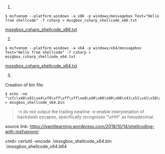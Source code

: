 1.
```
$ msfvenom --platform windows -a x86 -p windows/messagebox Text="Hello from shellcode" -f csharp > mssgbox_csharp_shellcode_x86.txt
```
[mssgbox_csharp_shellcode_x86.txt](https://github.com/reveng007/Executable_Files/blob/main/dotNETbinaries/mssgbox_csharp_shellcode_x86.txt)

2.
```
$ msfvenom --platform windows -a x64 -p windows/x64/messagebox Text="Hello from shellcode" -f csharp > mssgbox_csharp_shellcode_x64.txt
```
[mssgbox_csharp_shellcode_x64.txt](https://github.com/reveng007/Executable_Files/blob/main/dotNETbinaries/mssgbox_csharp_shellcode_x64.txt)

3.
Creation of bin file:
```
$ echo -ne "\xfc\x48\x81\xe4\xf0\xff\xff\xff\xe8\xd0\x00\x00\x00\x41\x51\x41\x50\x52\x51\x56\x48\x31\xd2\x65\x48\x8b\x52\x60\x3e\x48\x8b\x52\x18\x3e\x48\x8b\x52\x20\x3e\x48\x8b\x72\x50\x3e\x48\x0f\xb7\x4a\x4a\x4d\x31\xc9\x48\x31\xc0\xac\x3c\x61\x7c\x02\x2c\x20\x41\xc1\xc9\x0d\x41\x01\xc1\xe2\xed\x52\x41\x51\x3e\x48\x8b\x52\x20\x3e\x8b\x42\x3c\x48\x01\xd0\x3e\x8b\x80\x88\x00\x00\x00\x48\x85\xc0\x74\x6f\x48\x01\xd0\x50\x3e\x8b\x48\x18\x3e\x44\x8b\x40\x20\x49\x01\xd0\xe3\x5c\x48\xff\xc9\x3e\x41\x8b\x34\x88\x48\x01\xd6\x4d\x31\xc9\x48\x31\xc0\xac\x41\xc1\xc9\x0d\x41\x01\xc1\x38\xe0\x75\xf1\x3e\x4c\x03\x4c\x24\x08\x45\x39\xd1\x75\xd6\x58\x3e\x44\x8b\x40\x24\x49\x01\xd0\x66\x3e\x41\x8b\x0c\x48\x3e\x44\x8b\x40\x1c\x49\x01\xd0\x3e\x41\x8b\x04\x88\x48\x01\xd0\x41\x58\x41\x58\x5e\x59\x5a\x41\x58\x41\x59\x41\x5a\x48\x83\xec\x20\x41\x52\xff\xe0\x58\x41\x59\x5a\x3e\x48\x8b\x12\xe9\x49\xff\xff\xff\x5d\x49\xc7\xc1\x00\x00\x00\x00\x3e\x48\x8d\x95\xfe\x00\x00\x00\x3e\x4c\x8d\x85\x13\x01\x00\x00\x48\x31\xc9\x41\xba\x45\x83\x56\x07\xff\xd5\x48\x31\xc9\x41\xba\xf0\xb5\xa2\x56\xff\xd5\x48\x65\x6c\x6c\x6f\x20\x66\x72\x6f\x6d\x20\x73\x68\x65\x6c\x6c\x63\x6f\x64\x65\x00\x4d\x65\x73\x73\x61\x67\x65\x42\x6f\x78\x00" > mssgbox_shellcode_x64.bin
```
> -n do not output the trailing newline
> -e enable interpretation of backslash escapes, specifically recognises “\xHH” as hexadecimal.

source link: https://ivanitlearning.wordpress.com/2018/10/14/shellcoding-with-msfvenom/

cmd> certutil -encode .\mssgbox_shellcode_x64.bin .\mssgbox_shellcode_x64.b64

